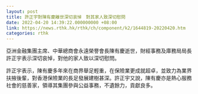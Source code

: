 ```yaml
---
layout: post
title: 許正宇對陳有慶離世深切哀悼　對其家人致深切慰問
date: 2022-04-20 14:39:22.000000000 +08:00
link: https://news.rthk.hk/rthk/ch/component/k2/1644819-20220420.htm
categories: rthk
---
```


亞洲金融集團主席、中華總商會永遠榮譽會長陳有慶逝世，財經事務及庫務局局長許正宇表示深切哀悼，對他的家人致以深切慰問。 

許正宇表示，陳有慶多年來在商界舉足輕重，在保險業更成就超卓，並致力為業界扶掖後輩，對香港保險業的長足發展建樹甚深。許正宇又說，陳有慶亦是熱心服務社會的慈善家，領導其集團參與公益事務，不遺餘力，貢獻良多。
